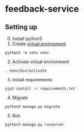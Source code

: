 # feedback-service

## Setting up
0. Install python3
1. Create [virtual environment](https://docs.python.org/3/library/venv.html)
```
python3 -m venv venv
```
2. Activate virtual environment
```
. venv/bin/activate
```
3. Install requirements
```
pip3 install -r requirements.txt
```
4. Migrate
```
python3 manage.py migrate
```
5. Run
```
python3 manage.py runserver
```
